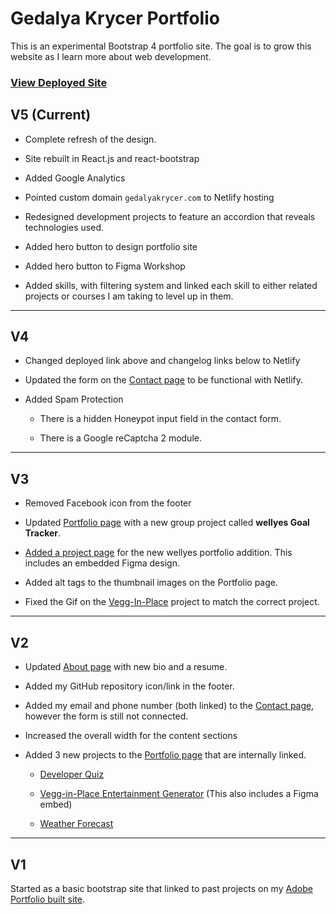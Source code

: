 # Gedalya Krycer Portfolio
This is an experimental Bootstrap 4 portfolio site. The goal is to grow this website as I learn more about web development. 

### [View Deployed Site](https://practical-neumann-1924c6.netlify.app/)


## V5 (Current)
* Complete refresh of the design.

* Site rebuilt in React.js and react-bootstrap

* Added Google Analytics 

* Pointed custom domain `gedalyakrycer.com` to Netlify hosting

* Redesigned development projects to feature an accordion that reveals technologies used. 

* Added hero button to design portfolio site

* Added hero button to Figma Workshop 

* Added skills, with filtering system and linked each skill to either related projects or courses I am taking to level up in them.




---


## V4 
* Changed deployed link above and changelog links below to Netlify

* Updated the form on the [Contact page](https://practical-neumann-1924c6.netlify.app/contact.html) to be functional with Netlify.

* Added Spam Protection 
    * There is a hidden Honeypot input field in the contact form.

    * There is a Google reCaptcha 2 module.  
---

## V3
* Removed Facebook icon from the footer

* Updated [Portfolio page](https://practical-neumann-1924c6.netlify.app/portfolio.html) with a new group project called **wellyes Goal Tracker**.

* [Added a project page](https://practical-neumann-1924c6.netlify.app/projects/wellyes-goal-tracker.html) for the new wellyes portfolio addition. This includes an embedded Figma design.

* Added alt tags to the thumbnail images on the Portfolio page.

* Fixed the Gif on the [Vegg-In-Place](https://practical-neumann-1924c6.netlify.app/projects/vegg-in-place.html) project to match the correct project. 

---

## V2
* Updated [About page](https://practical-neumann-1924c6.netlify.app/index.html) with new bio and a resume.

* Added my GitHub repository icon/link in the footer. 

* Added my email and phone number (both linked) to the [Contact page](https://practical-neumann-1924c6.netlify.app/contact.html), however the form is still not connected. 

* Increased the overall width for the content sections

* Added 3 new projects to the [Portfolio page](https://practical-neumann-1924c6.netlify.app/portfolio.html) that are internally linked.

    * [Developer Quiz](https://practical-neumann-1924c6.netlify.app/projects/developer-quiz.html)

    * [Vegg-in-Place Entertainment Generator](https://practical-neumann-1924c6.netlify.app/projects/vegg-in-place.html) (This also includes a Figma embed)

    * [Weather Forecast](https://practical-neumann-1924c6.netlify.app/projects/weather-forecast.html)

---

## V1
Started as a basic bootstrap site that linked to past projects on my [Adobe Portfolio built site](https://gedalyakrycer.com/). 
